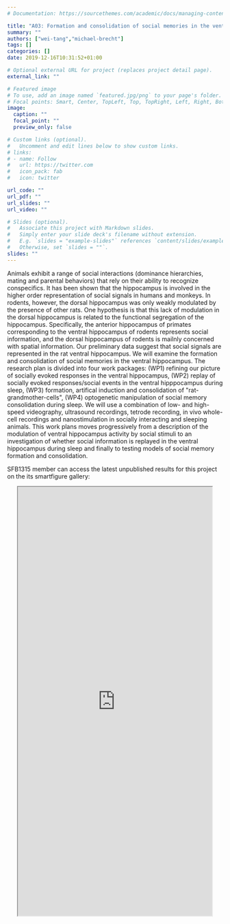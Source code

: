 ```yaml
---
# Documentation: https://sourcethemes.com/academic/docs/managing-content/

title: "A03: Formation and consolidation of social memories in the ventral hippocampus"
summary: ""
authors: ["wei-tang","michael-brecht"]
tags: []
categories: []
date: 2019-12-16T10:31:52+01:00

# Optional external URL for project (replaces project detail page).
external_link: ""

# Featured image
# To use, add an image named `featured.jpg/png` to your page's folder.
# Focal points: Smart, Center, TopLeft, Top, TopRight, Left, Right, BottomLeft, Bottom, BottomRight.
image:
  caption: ""
  focal_point: ""
  preview_only: false

# Custom links (optional).
#   Uncomment and edit lines below to show custom links.
# links:
# - name: Follow
#   url: https://twitter.com
#   icon_pack: fab
#   icon: twitter

url_code: ""
url_pdf: ""
url_slides: ""
url_video: ""

# Slides (optional).
#   Associate this project with Markdown slides.
#   Simply enter your slide deck's filename without extension.
#   E.g. `slides = "example-slides"` references `content/slides/example-slides.md`.
#   Otherwise, set `slides = ""`.
slides: ""
---
```

<DIV class="article-container" markdown="1">
<DIV class="article-style" markdown="1">
  
Animals exhibit a range of social interactions (dominance hierarchies, mating and parental behaviors) that rely on their ability to recognize conspecifics. It has been shown that the hippocampus is involved in the higher order representation of social signals in humans and monkeys. In rodents, however, the dorsal hippocampus was only weakly modulated by the presence of other rats. One hypothesis is that this lack of modulation in the dorsal hippocampus is related to the functional segregation of the hippocampus. Specifically, the anterior hippocampus of primates corresponding to the ventral hippocampus of rodents represents social information, and the dorsal hippocampus of rodents is mailnly concerned with spatial information. Our preliminary data suggest that social signals are represented in the rat ventral hippocampus. We will examine the formation and consolidation of social memories in the ventral hippocampus. The research plan is divided into four work packages: (WP1) refining our picture of socially evoked responses in the ventral hippocampus, (WP2) replay of socially evoked responses/social events in the ventral hipppocampus during sleep, (WP3) formation, artifical induction and consolidation of "rat-grandmother-cells", (WP4) optogenetic manipulation of social memory consolidation during sleep. We will use a combination of low- and high-speed videography, ultrasound recordings, tetrode recording, in vivo whole-cell recordings and nanostimulation in socially interacting and sleeping animals. This work plans moves progressively from a description of the modulation of ventral hippocampus activity by social stimuli to an investigation of whether social information is replayed in the ventral hippocampus during sleep and finally to testing models of social memory formation and consolidation.

SFB1315 member can access the latest unpublished results for this project on the its smartfigure gallery: 
</DIV>
</DIV>

<center>
<iframe src ="https://sdash.sourcedata.io/dashboard?search=project:A03" height=1000px width=90% ></iframe>
</center>
